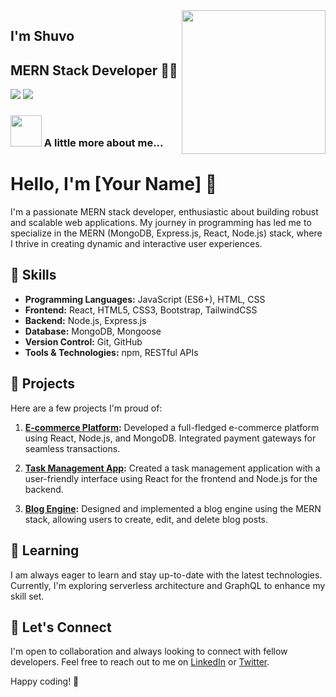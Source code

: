 <img align='right' src="https://media.giphy.com/media/M9gbBd9nbDrOTu1Mqx/giphy.gif" width="230">

## I'm Shuvo 
## MERN Stack Developer 👨‍💻

[![](https://img.shields.io/badge/LinkedIn-shuvo-blue)](https://www.linkedin.com/in/md-emran-hossain-undefined-a516a028a/)
[![](https://img.shields.io/badge/Gmail-shuvoorba2-red)](shuvoorba28@gmail.com)


### <img src="https://media.giphy.com/media/VgCDAzcKvsR6OM0uWg/giphy.gif" width="50"> A little more about me... 

# Hello, I'm [Your Name] 👋

I'm a passionate MERN stack developer, enthusiastic about building robust and scalable web applications. My journey in programming has led me to specialize in the MERN (MongoDB, Express.js, React, Node.js) stack, where I thrive in creating dynamic and interactive user experiences.

## 🔧 Skills

- **Programming Languages:** JavaScript (ES6+), HTML, CSS
- **Frontend:** React, HTML5, CSS3, Bootstrap, TailwindCSS
- **Backend:** Node.js, Express.js
- **Database:** MongoDB, Mongoose
- **Version Control:** Git, GitHub
- **Tools & Technologies:** npm, RESTful APIs

## 🚀 Projects

Here are a few projects I'm proud of:

1. **[E-commerce Platform](link-to-project-1):** Developed a full-fledged e-commerce platform using React, Node.js, and MongoDB. Integrated payment gateways for seamless transactions.

2. **[Task Management App](link-to-project-2):** Created a task management application with a user-friendly interface using React for the frontend and Node.js for the backend.

3. **[Blog Engine](link-to-project-3):** Designed and implemented a blog engine using the MERN stack, allowing users to create, edit, and delete blog posts.

## 🌱 Learning

I am always eager to learn and stay up-to-date with the latest technologies. Currently, I'm exploring serverless architecture and GraphQL to enhance my skill set.

## 💬 Let's Connect

I'm open to collaboration and always looking to connect with fellow developers. Feel free to reach out to me on [LinkedIn](your-linkedin-profile) or [Twitter](your-twitter-profile).

Happy coding! 🚀
 
